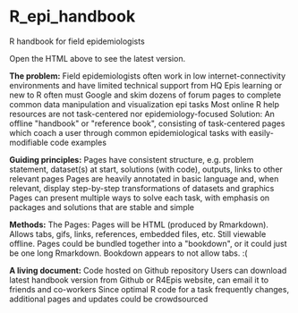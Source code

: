# R_epi_handbook
R handbook for field epidemiologists

Open the HTML above to see the latest version.

**The problem:**
Field epidemiologists often work in low internet-connectivity environments and have limited technical support from HQ
Epis learning or new to R often must Google and skim dozens of forum pages to complete common data manipulation and visualization epi tasks
Most online R help resources are not task-centered nor epidemiology-focused
Solution:
An offline "handbook" or "reference book", consisting of task-centered pages which coach a user through common epidemiological tasks with easily-modifiable code examples

**Guiding principles:**
Pages have consistent structure, e.g. problem statement, dataset(s) at start, solutions (with code), outputs, links to other relevant pages
Pages are heavily annotated in basic language and, when relevant, display step-by-step transformations of datasets and graphics
Pages can present multiple ways to solve each task, with emphasis on packages and solutions that are stable and simple

**Methods:**
The Pages:
Pages will be HTML (produced by Rmarkdown). Allows tabs, gifs, links, references, embedded files, etc. Still viewable offline.
Pages could be bundled together into a "bookdown", or it could just be one long Rmarkdown. Bookdown appears to not allow tabs. :(

**A living document:**
Code hosted on Github repository
Users can download latest handbook version from Github or R4Epis website, can email it to friends and co-workers
Since optimal R code for a task frequently changes, additional pages and updates could be crowdsourced
